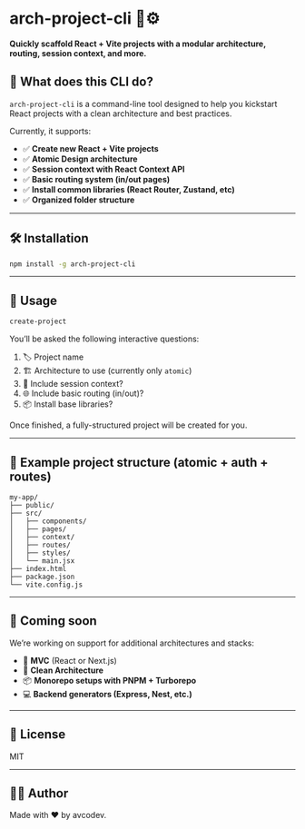 # arch-project-cli 🧱⚙️

**Quickly scaffold React + Vite projects with a modular architecture, routing, session context, and more.**

## 🚀 What does this CLI do?

`arch-project-cli` is a command-line tool designed to help you kickstart React projects with a clean architecture and best practices.

Currently, it supports:

- ✅ **Create new React + Vite projects**
- ✅ **Atomic Design architecture**
- ✅ **Session context with React Context API**
- ✅ **Basic routing system (in/out pages)**
- ✅ **Install common libraries (React Router, Zustand, etc)**
- ✅ **Organized folder structure**

---

## 🛠️ Installation

```bash
npm install -g arch-project-cli
```

---

## 🧪 Usage

```bash
create-project
```

You’ll be asked the following interactive questions:

1. 🏷 Project name
2. 🏗 Architecture to use (currently only `atomic`)
3. 🔐 Include session context?
4. 🌐 Include basic routing (in/out)?
5. 📦 Install base libraries?

Once finished, a fully-structured project will be created for you.

---

## 📁 Example project structure (atomic + auth + routes)

```
my-app/
├── public/
├── src/
│   ├── components/
│   ├── pages/
│   ├── context/
│   ├── routes/
│   ├── styles/
│   └── main.jsx
├── index.html
├── package.json
└── vite.config.js
```

---

## 🔮 Coming soon

We’re working on support for additional architectures and stacks:

- 🧱 **MVC** (React or Next.js)
- 🧩 **Clean Architecture**
- 📦 **Monorepo setups with PNPM + Turborepo**
- 💻 **Backend generators (Express, Nest, etc.)**

---

## 📃 License

MIT

---

## 👨‍💻 Author

Made with ❤️ by avcodev.